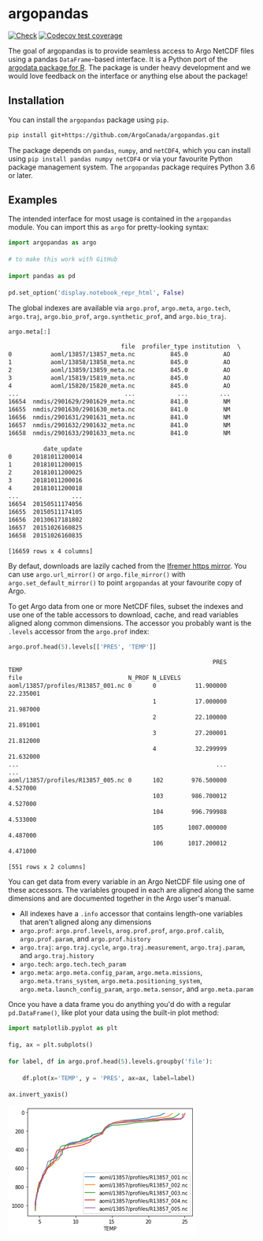 # argopandas

[![Check](https://github.com/ArgoCanada/argopandas/actions/workflows/check.yaml/badge.svg)](https://github.com/ArgoCanada/argopandas/actions/workflows/check.yaml)
[![Codecov test coverage](https://codecov.io/gh/ArgoCanada/argopandas/branch/master/graph/badge.svg)](https://codecov.io/gh/ArgoCanada/argopandas?branch=master)

The goal of argopandas is to provide seamless access to Argo NetCDF files using a pandas `DataFrame`-based interface. It is a Python port of the [argodata package for R](https://github.com/ArgoCanada/argodata). The package is under heavy development and we would love feedback on the interface or anything else about the package!

## Installation

You can install the `argopandas` package using `pip`.

``` bash
pip install git+https://github.com/ArgoCanada/argopandas.git
```

The package depends on `pandas`, `numpy`, and `netCDF4`, which you can install using `pip install pandas numpy netCDF4` or via your favourite Python package management system. The `argopandas` package requires Python 3.6 or later.

## Examples

The intended interface for most usage is contained in the `argopandas` module. You can import this as `argo` for pretty-looking syntax:


```python
import argopandas as argo

# to make this work with GitHub

import pandas as pd

pd.set_option('display.notebook_repr_html', False)
```

The global indexes are available via `argo.prof`, `argo.meta`, `argo.tech`, `argo.traj`, `argo.bio_prof`, `argo.synthetic_prof`, and `argo.bio_traj`.


```python
argo.meta[:]
```




                                    file  profiler_type institution  \
    0           aoml/13857/13857_meta.nc          845.0          AO   
    1           aoml/13858/13858_meta.nc          845.0          AO   
    2           aoml/13859/13859_meta.nc          845.0          AO   
    3           aoml/15819/15819_meta.nc          845.0          AO   
    4           aoml/15820/15820_meta.nc          845.0          AO   
    ...                              ...            ...         ...   
    16654  nmdis/2901629/2901629_meta.nc          841.0          NM   
    16655  nmdis/2901630/2901630_meta.nc          841.0          NM   
    16656  nmdis/2901631/2901631_meta.nc          841.0          NM   
    16657  nmdis/2901632/2901632_meta.nc          841.0          NM   
    16658  nmdis/2901633/2901633_meta.nc          841.0          NM   
    
              date_update  
    0      20181011200014  
    1      20181011200015  
    2      20181011200025  
    3      20181011200016  
    4      20181011200018  
    ...               ...  
    16654  20150511174056  
    16655  20150511174105  
    16656  20130617181802  
    16657  20151026160825  
    16658  20151026160835  
    
    [16659 rows x 4 columns]



By defaut, downloads are lazily cached from the [Ifremer https mirror](https://data-argo.ifremer.fr). You can use `argo.url_mirror()` or `argo.file_mirror()` with `argo.set_default_mirror()` to point `argopandas` at your favourite copy of Argo.

To get Argo data from one or more NetCDF files, subset the indexes and use one of the table accessors to download, cache, and read variables aligned along common dimensions. The accessor you probably want is the `.levels` accessor from the `argo.prof` index:


```python
argo.prof.head(5).levels[['PRES', 'TEMP']]
```




                                                              PRES       TEMP
    file                              N_PROF N_LEVELS                        
    aoml/13857/profiles/R13857_001.nc 0      0           11.900000  22.235001
                                             1           17.000000  21.987000
                                             2           22.100000  21.891001
                                             3           27.200001  21.812000
                                             4           32.299999  21.632000
    ...                                                        ...        ...
    aoml/13857/profiles/R13857_005.nc 0      102        976.500000   4.527000
                                             103        986.700012   4.527000
                                             104        996.799988   4.533000
                                             105       1007.000000   4.487000
                                             106       1017.200012   4.471000
    
    [551 rows x 2 columns]



You can get data from every variable in an Argo NetCDF file using one of these accessors. The variables grouped in each are aligned along the same dimensions and are documented together in the Argo user's manual.

- All indexes have a `.info` accessor that contains length-one variables that aren't aligned along any dimensions
- `argo.prof`: `argo.prof.levels`, `arog.prof.prof`, `argo.prof.calib`, `argo.prof.param`, and `argo.prof.history`
- `argo.traj`: `argo.traj.cycle`, `argo.traj.measurement`, `argo.traj.param`, and `argo.traj.history`
- `argo.tech`: `argo.tech.tech_param`
- `argo.meta`: `argo.meta.config_param`, `argo.meta.missions`, `argo.meta.trans_system`, `argo.meta.positioning_system`, `argo.meta.launch_config_param`, `argo.meta.sensor`, and `argo.meta.param`

Once you have a data frame you do anything you'd do with a regular `pd.DataFrame()`, like plot your data using the built-in plot method:


```python
import matplotlib.pyplot as plt

fig, ax = plt.subplots()

for label, df in argo.prof.head(5).levels.groupby('file'):

    df.plot(x='TEMP', y = 'PRES', ax=ax, label=label)

ax.invert_yaxis()
```


    
![png](README_files/README_8_0.png)
    

